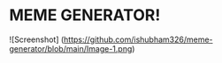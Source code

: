 # MEME GENERATOR!

![Screenshot] (https://github.com/ishubham326/meme-generator/blob/main/Image-1.png)
